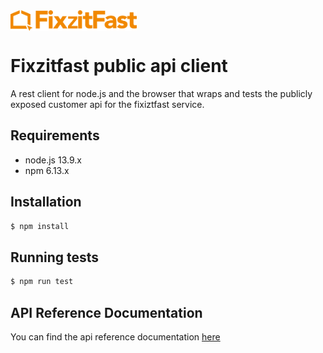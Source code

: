 <img align="center" src="./src/assets/images/site-logo.png" width="40%"/>

# Fixzitfast public api client


A rest client for node.js and the browser that wraps and tests the publicly exposed customer api for the fixiztfast service.

## Requirements
  - node.js 13.9.x
  - npm 6.13.x
  

## Installation
```sh
$ npm install
```

## Running tests
```sh
$ npm run test
```


## API Reference Documentation
You can find the api reference documentation [here](./docs/api-reference.md)
